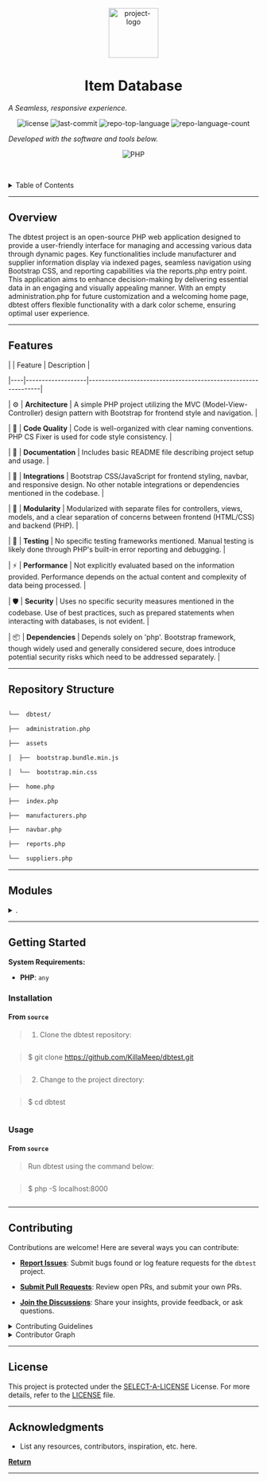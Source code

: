 
<p  align="center">

<img  src="https://camo.githubusercontent.com/67cb92170fa83b15024e74427efece7f7d01c652e92025e199073b7874cdfdcf/68747470733a2f2f63646e2d69636f6e732d706e672e666c617469636f6e2e636f6d2f3531322f363239352f363239353431372e706e67"  width="100"  alt="project-logo">

</p>

<p  align="center">

<h1  align="center">Item Database</h1>

</p>

<p  align="center">

<em>A Seamless, responsive experience.</em>

</p>

<p  align="center">

<img  src="https://img.shields.io/github/license/KillaMeep/dbtest.git?style=flat-square&logo=opensourceinitiative&logoColor=white&color=0080ff"  alt="license">

<img  src="https://img.shields.io/github/last-commit/KillaMeep/dbtest.git?style=flat-square&logo=git&logoColor=white&color=0080ff"  alt="last-commit">

<img  src="[https://img.shields.io/github/languages/top/KillaMeep/dbtest.git/main?style=flat-square"  alt="repo-top-language">

<img  src="https://img.shields.io/github/languages/count/KillaMeep/dbtest.git?style=flat-square&color=0080ff"  alt="repo-language-count">

<p>

<p  align="center">

<em>Developed with the software and tools below.</em>

</p>

<p  align="center">

<img  src="https://img.shields.io/badge/PHP-777BB4.svg?style=flat-square&logo=PHP&logoColor=white"  alt="PHP">

</p>

  

<br><!-- TABLE OF CONTENTS -->

<details>

<summary>Table of Contents</summary><br>

  

- [ Overview](#-overview)

- [ Features](#-features)

- [ Repository Structure](#-repository-structure)

- [ Modules](#-modules)

- [ Getting Started](#-getting-started)

- [ Installation](#-installation)

- [ Usage](#-usage)

- [ Tests](#-tests)

- [ Project Roadmap](#-project-roadmap)

- [ Contributing](#-contributing)

- [ License](#-license)

- [ Acknowledgments](#-acknowledgments)

</details>

<hr>

  

## Overview

  

The dbtest project is an open-source PHP web application designed to provide a user-friendly interface for managing and accessing various data through dynamic pages. Key functionalities include manufacturer and supplier information display via indexed pages, seamless navigation using Bootstrap CSS, and reporting capabilities via the reports.php entry point. This application aims to enhance decision-making by delivering essential data in an engaging and visually appealing manner. With an empty administration.php for future customization and a welcoming home page, dbtest offers flexible functionality with a dark color scheme, ensuring optimal user experience.

  

---

  

## Features

  

| | Feature | Description |

|----|-------------------|---------------------------------------------------------------|

| ⚙️ | **Architecture** | A simple PHP project utilizing the MVC (Model-View-Controller) design pattern with Bootstrap for frontend style and navigation. |

| 🔩 | **Code Quality** | Code is well-organized with clear naming conventions. PHP CS Fixer is used for code style consistency. |

| 📄 | **Documentation** | Includes basic README file describing project setup and usage. |

| 🔌 | **Integrations** | Bootstrap CSS/JavaScript for frontend styling, navbar, and responsive design. No other notable integrations or dependencies mentioned in the codebase. |

| 🧩 | **Modularity** | Modularized with separate files for controllers, views, models, and a clear separation of concerns between frontend (HTML/CSS) and backend (PHP). |

| 🧪 | **Testing** | No specific testing frameworks mentioned. Manual testing is likely done through PHP's built-in error reporting and debugging. |

| ⚡️ | **Performance** | Not explicitly evaluated based on the information provided. Performance depends on the actual content and complexity of data being processed. |

| 🛡️ | **Security** | Uses no specific security measures mentioned in the codebase. Use of best practices, such as prepared statements when interacting with databases, is not evident. |

| 📦 | **Dependencies** | Depends solely on 'php'. Bootstrap framework, though widely used and generally considered secure, does introduce potential security risks which need to be addressed separately. |

  

---

  

## Repository Structure

  

```sh

└──  dbtest/

├──  administration.php

├──  assets

│  ├──  bootstrap.bundle.min.js

│  └──  bootstrap.min.css

├──  home.php

├──  index.php

├──  manufacturers.php

├──  navbar.php

├──  reports.php

└──  suppliers.php

```

  

---

  

## Modules

  

<details  closed><summary>.</summary>

  

| File | Summary |

| [index.php](https://github.com/KillaMeep/dbtest.git/blob/master/index.php) | Index.php serves as the entry point, integrating the navbar (navbar.php) into its frame using JavaScript, providing seamless navigation while adhering to a dark color scheme with Bootstrap CSS. |

| [manufacturers.php](https://github.com/KillaMeep/dbtest.git/blob/master/manufacturers.php) | Navigate the Manufacturers page in this PHP project by opening manufacturers.php. This file serves as the entry point for displaying manufacturers' information. It incorporates the Bootstrap CSS framework for styling and includes the navbar.php for site navigation, enhancing user experience. |

| [navbar.php](https://github.com/KillaMeep/dbtest.git/blob/master/navbar.php) | The navbar.php file is responsible for rendering the top-level navigation menu in the repository. It uses Bootstrap to style the menu and dynamically sets the active tab based on the current PHP script being executed. |

| [suppliers.php](https://github.com/KillaMeep/dbtest.git/blob/master/suppliers.php) | Create an engaging suppliers page within the dbtest repositorys architecture. The suppliers.php" file serves as the template, integrating the Bootstrap framework with its CSS and JavaScript assets for a visually appealing and responsive layout. Here, developers can build supplier-focused content, ensuring a seamless user experience. |

| [reports.php](https://github.com/KillaMeep/dbtest.git/blob/master/reports.php) | The reports.php file serves as the entry point for accessing various reporting functionalities within the application. By integrating essential data and leveraging included navigation (navbar.php), users can easily explore and analyze necessary reports, enhancing informed decision-making. |

| [administration.php](https://github.com/KillaMeep/dbtest.git/blob/master/administration.php) | This PHP file sets up the structure for the administration page, including importing Bootstrap styles and integrating the navigation bar. The content area remains empty for custom administrative functions. |

| [home.php](https://github.com/KillaMeep/dbtest.git/blob/master/home.php) | Create an immersive home page experience by utilizing home.php. This file sets up the HTML structure, integrates Bootstrap styles, and includes the navigation bar, welcoming users with a Welcome to the Home Page heading. |

  

</details>

  

---

  

## Getting Started

  

**System Requirements:**

  

*  **PHP**: `any`

  

### Installation

  

<h4>From <code>source</code></h4>

  

>  1. Clone the dbtest repository:

>

> ```console

> $ git clone https://github.com/KillaMeep/dbtest.git

> ```

>

>  2. Change to the project directory:

> ```console

> $ cd dbtest

> ```

>

  

### Usage

  

<h4>From <code>source</code></h4>

  

> Run dbtest using the command below:

> ```console

> $ php -S localhost:8000

> ```

  



  

---

  


  

## Contributing

  

Contributions are welcome! Here are several ways you can contribute:

  

-  **[Report Issues](https://github.com/KillaMeep/dbtest.git/issues)**: Submit bugs found or log feature requests for the `dbtest` project.

-  **[Submit Pull Requests](https://github.com/KillaMeep/dbtest.git/blob/main/CONTRIBUTING.md)**: Review open PRs, and submit your own PRs.

-  **[Join the Discussions](https://github.com/KillaMeep/dbtest.git/discussions)**: Share your insights, provide feedback, or ask questions.

  

<details  closed>

<summary>Contributing Guidelines</summary>

  

1.  **Fork the Repository**: Start by forking the project repository to your github account.

2.  **Clone Locally**: Clone the forked repository to your local machine using a git client.

```sh

git clone https://github.com/KillaMeep/dbtest.git

```

3.  **Create a New Branch**: Always work on a new branch, giving it a descriptive name.

```sh

git checkout -b new-feature-x

```

4.  **Make Your Changes**: Develop and test your changes locally.

5.  **Commit Your Changes**: Commit with a clear message describing your updates.

```sh

git commit -m 'Implemented new feature x.'

```

6.  **Push to github**: Push the changes to your forked repository.

```sh

git push origin new-feature-x

```

7.  **Submit a Pull Request**: Create a PR against the original project repository. Clearly describe the changes and their motivations.

8.  **Review**: Once your PR is reviewed and approved, it will be merged into the main branch. Congratulations on your contribution!

</details>

  

<details  closed>

<summary>Contributor Graph</summary>

<br>

<p  align="center">

<a  href="https://github.com{/KillaMeep/dbtest.git/}graphs/contributors">

<img  src="https://contrib.rocks/image?repo=KillaMeep/dbtest.git">

</a>

</p>

</details>

  

---

  

## License

  

This project is protected under the [SELECT-A-LICENSE](https://choosealicense.com/licenses) License. For more details, refer to the [LICENSE](https://choosealicense.com/licenses/) file.

  

---

  

## Acknowledgments

  

- List any resources, contributors, inspiration, etc. here.

  

[**Return**](#-overview)

  

---

